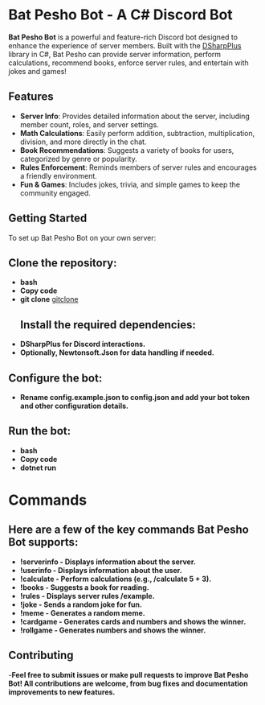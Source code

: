# Bat Pesho Bot - A C# Discord Bot

**Bat Pesho Bot** is a powerful and feature-rich Discord bot designed to enhance the experience of server members. Built with the [DSharpPlus](https://github.com/DSharpPlus/DSharpPlus) library in C#, Bat Pesho can provide server information, perform calculations, recommend books, enforce server rules, and entertain with jokes and games!

## Features

- **Server Info**: Provides detailed information about the server, including member count, roles, and server settings.
- **Math Calculations**: Easily perform addition, subtraction, multiplication, division, and more directly in the chat.
- **Book Recommendations**: Suggests a variety of books for users, categorized by genre or popularity.
- **Rules Enforcement**: Reminds members of server rules and encourages a friendly environment.
- **Fun & Games**: Includes jokes, trivia, and simple games to keep the community engaged.

## Getting Started
To set up Bat Pesho Bot on your own server:

## Clone the repository:
- **bash**
- **Copy code**
- **git clone** [gitclone](https://github.com/yourusername/BatPeshoBot.git)
  ## Install the required dependencies:
- **DSharpPlus for Discord interactions.**
- **Optionally, Newtonsoft.Json for data handling if needed.**
## Configure the bot:
- **Rename config.example.json to config.json and add your bot token and other configuration details.**
## Run the bot:
- **bash**
- **Copy code**
- **dotnet run**

# Commands
## Here are a few of the key commands Bat Pesho Bot supports:

- **!serverinfo - Displays information about the server.**
- **!userinfo - Displays information about the user.**
- **!calculate <operation> - Perform calculations (e.g., /calculate 5 + 3).**
- **!books - Suggests a book for reading.**
- **!rules - Displays server rules /example.**
- **!joke - Sends a random joke for fun.**
- **!meme - Generates a random meme.**
- **!cardgame - Generates cards and numbers and shows the winner.**
- **!rollgame - Generates numbers and shows the winner.**

## Contributing
-**Feel free to submit issues or make pull requests to improve Bat Pesho Bot! All contributions are welcome, from bug fixes and documentation improvements to new features.**
